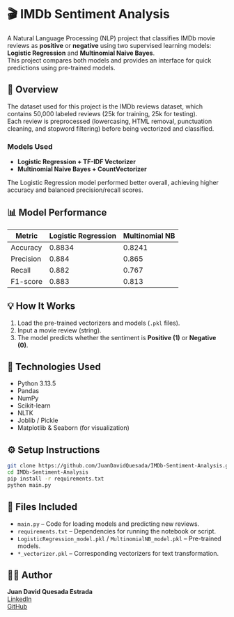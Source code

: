 
# 🎬 IMDb Sentiment Analysis

A Natural Language Processing (NLP) project that classifies IMDb movie reviews as **positive** or **negative** using two supervised learning models: **Logistic Regression** and **Multinomial Naive Bayes**.  
This project compares both models and provides an interface for quick predictions using pre-trained models.

## 🚀 Overview

The dataset used for this project is the IMDb reviews dataset, which contains 50,000 labeled reviews (25k for training, 25k for testing).  
Each review is preprocessed (lowercasing, HTML removal, punctuation cleaning, and stopword filtering) before being vectorized and classified.

### Models Used
- **Logistic Regression + TF-IDF Vectorizer**
- **Multinomial Naive Bayes + CountVectorizer**

The Logistic Regression model performed better overall, achieving higher accuracy and balanced precision/recall scores.

## 📊 Model Performance

| Metric | Logistic Regression | Multinomial NB |
|--------|---------------------|----------------|
| Accuracy | 0.8834 | 0.8241 |
| Precision | 0.884 | 0.865 |
| Recall | 0.882 | 0.767 |
| F1-score | 0.883 | 0.813 |

## 💡 How It Works

1. Load the pre-trained vectorizers and models (`.pkl` files).  
2. Input a movie review (string).  
3. The model predicts whether the sentiment is **Positive (1)** or **Negative (0)**.

## 🧠 Technologies Used

- Python 3.13.5
- Pandas  
- NumPy  
- Scikit-learn  
- NLTK  
- Joblib / Pickle  
- Matplotlib & Seaborn (for visualization)  

## ⚙️ Setup Instructions

```bash
git clone https://github.com/JuanDavidQuesada/IMDb-Sentiment-Analysis.git
cd IMDb-Sentiment-Analysis
pip install -r requirements.txt
python main.py
```

## 📄 Files Included

- `main.py` – Code for loading models and predicting new reviews.  
- `requirements.txt` – Dependencies for running the notebook or script.  
- `LogisticRegression_model.pkl` / `MultinomialNB_model.pkl` – Pre-trained models.  
- `*_vectorizer.pkl` – Corresponding vectorizers for text transformation.

## 👨‍💻 Author

**Juan David Quesada Estrada**  
[LinkedIn](https://www.linkedin.com/in/juan-david-quesada-estrada-1011521b4/)  
[GitHub](https://github.com/JuanDavidQuesada)


